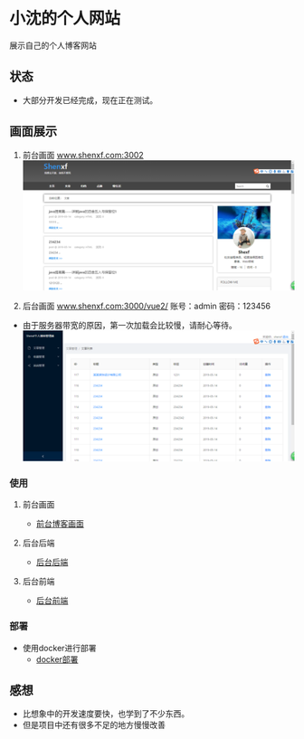 <!--
 * @Description: 说明文件
 * @Author: shenxf
 * @Date: 2019-02-27 12:16:55
 -->
# 小沈的个人网站

展示自己的个人博客网站

## 状态

- 大部分开发已经完成，现在正在测试。

## 画面展示

1. 前台画面 www.shenxf.com:3002
![前台画面](./images/微信图片_20190514154521.png)

2. 后台画面 www.shenxf.com:3000/vue2/  账号：admin 密码：123456
- 由于服务器带宽的原因，第一次加载会比较慢，请耐心等待。
![后台画面](./images/微信图片_20190514154834.png)

### 使用

1. 前台画面
    - [前台博客画面](background/blog)

2. 后台后端
    - [后台后端](background/admin)

3. 后台前端
    - [后台前端](background/admin)

### 部署

- 使用docker进行部署
    + [docker部署](docker)

## 感想

- 比想象中的开发速度要快，也学到了不少东西。
- 但是项目中还有很多不足的地方慢慢改善